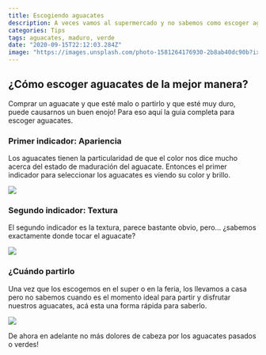 ```yaml
---
title: Escogiendo aguacates
description: A veces vamos al supermercado y no sabemos como escoger aguacates en su punto, aquí vamos a dar algunos consejos de como hacerlo
categories: Tips
tags: aguacates, maduro, verde
date: "2020-09-15T22:12:03.284Z"
image: "https://images.unsplash.com/photo-1581264176930-2b8ab40dc90b?ixlib=rb-1.2.1&ixid=eyJhcHBfaWQiOjEyMDd9&auto=format&fit=crop&w=668&q=80"
---
```


## ¿Cómo escoger aguacates de la mejor manera?

Comprar un aguacate y que esté malo o partirlo y que esté muy duro, puede causarnos un buen enojo! Para eso aquí la guia completa para escoger aguacates.

### Primer indicador: Apariencia

Los aguacates tienen la particularidad de que el color nos dice mucho acerca del estado de maduración del aguacate. Entonces el primer indicador para seleccionar los aguacates es viendo su color y brillo.

 <div class='image-container-tips'>
  <img src = "https://res.cloudinary.com/dwb6ecajn/image/upload/c_scale,w_900/v1600212192/cocinaQ/Escogiendo%20aguacates/Apariencia_uwfemh.jpg">
  </img>
</div>


### Segundo indicador: Textura

El segundo indicador es la textura, parece bastante obvio, pero... ¿sabemos exactamente donde tocar el aguacate?
 <div class='image-container-tips'>
  <img src = "https://res.cloudinary.com/dwb6ecajn/image/upload/c_scale,w_900/v1600212192/cocinaQ/Escogiendo%20aguacates/Textura_vxfzub.jpg">
  </img>
</div>

### ¿Cuándo partirlo

Una vez que los escogemos en el super o en la feria, los llevamos a casa pero no sabemos cuando es el momento ideal para partir y disfrutar nuestros aguacates, acá esta una forma rápida para saberlo.

 <div class='image-container-tips'>
  <img src = "https://res.cloudinary.com/dwb6ecajn/image/upload/c_scale,w_900/v1600212194/cocinaQ/Escogiendo%20aguacates/Partirlo_tcjvr3.jpg">
  </img>
</div>

De ahora en adelante no más dolores de cabeza por los aguacates pasados o verdes!
